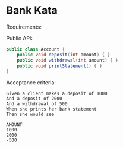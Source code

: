 # Bank Kata

Requirements:  

Public API:

```java
public class Account {
    public void deposit(int amount) { }
    public void withdrawal(int amount) { }
    public void printStatement() { }
}
```

Acceptance criteria:

```
Given a client makes a deposit of 1000 
And a deposit of 2000 
And a withdrawal of 500
When she prints her bank statement
Then she would see

AMOUNT
1000
2000
-500
```

